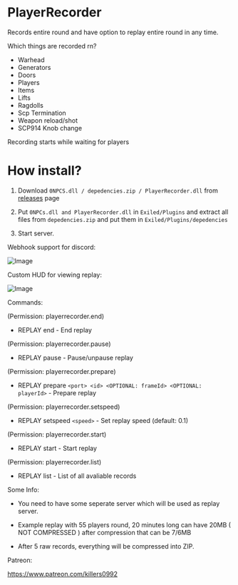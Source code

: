 # PlayerRecorder 
Records entire round and have option to replay entire round in any time.

Which things are recorded rn?
- Warhead
- Generators
- Doors
- Players
- Items
- Lifts
- Ragdolls
- Scp Termination
- Weapon reload/shot
- SCP914 Knob change

Recording starts while waiting for players


# How install?

1. Download ``0NPCS.dll / depedencies.zip / PlayerRecorder.dll`` from [releases](https://github.com/Killers0992/PlayerRecorder/releases) page

2. Put ``0NPCs.dll and PlayerRecorder.dll`` in ``Exiled/Plugins`` and extract all files from ``depedencies.zip`` and put them in ``Exiled/Plugins/depedencies``
 
3. Start server.

Webhook support for discord:

![Image](https://cdn.discordapp.com/attachments/668651891944587264/867326536154611712/unknown.png)

Custom HUD for viewing replay:

![Image](https://cdn.discordapp.com/attachments/742563439918055510/867385711845703700/unknown.png)

Commands:

(Permission: playerrecorder.end)

- REPLAY end - End replay

(Permission: playerrecorder.pause)

- REPLAY pause - Pause/unpause replay

(Permission: playerrecorder.prepare)

- REPLAY prepare ``<port> <id> <OPTIONAL: frameId> <OPTIONAL: playerId>`` - Prepare replay

(Permission: playerrecorder.setspeed)

- REPLAY setspeed ``<speed>`` - Set replay speed (default: 0.1)

(Permission: playerrecorder.start)

- REPLAY start - Start replay


(Permission: playerrecorder.list)

- REPLAY list - List of all avaliable records

Some Info:

- You need to have some seperate server which will be used as replay server.

- Example replay with 55 players round, 20 minutes long can have 20MB ( NOT COMPRESSED ) after compression that can be 7/6MB

- After 5 raw records, everything will be compressed into ZIP.

Patreon:

https://www.patreon.com/killers0992

